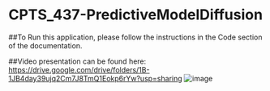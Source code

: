 # CPTS_437-PredictiveModelDiffusion

##To Run this application, please follow the instructions in the Code section of the documentation. 

##Video presentation can be found here: https://drive.google.com/drive/folders/1B-1JB4day39ujq2Cm7J8TmQ1Eokp6rYw?usp=sharing 
![image](https://github.com/AndrewLefors/CPTS_437-PredictiveModelDiffusion/assets/35347055/9ad89385-8889-4fbf-9733-da7c93292b66)
